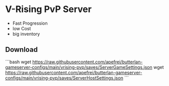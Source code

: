 # V-Rising PvP Server

* Fast Progression
* low Cost
* big inventory

## Download

´´´bash
wget https://raw.githubusercontent.com/apefrei/butterlan-gameserver-configs/main/vrising-pvp/saves/ServerGameSettings.json
wget https://raw.githubusercontent.com/apefrei/butterlan-gameserver-configs/main/vrising-pvp/saves/ServerHostSettings.json
´´´